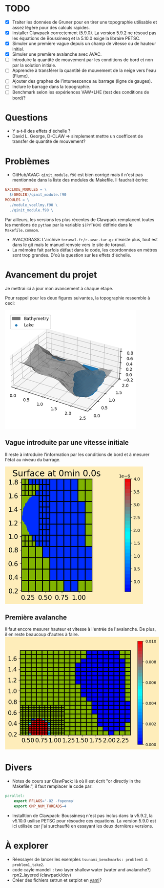 # TODO
- [x] Traiter les données de Gruner pour en tirer une topographie utilisable et assez légère pour des calculs rapides.
- [x] Installer Clawpack correctement (5.9.0). La version 5.9.2 ne résoud pas les équations de Boussinesq et la 5.10.0 exige la libraire PETSC.
- [x] Simuler une première vague depuis un champ de vitesse ou de hauteur initial.
- [x] Simuler une première avalanche avec AVAC.
- [ ] Introduire la quantité de mouvement par les conditions de bord et non par la solution initiale.
- [ ] Apprendre à transférer la quantité de mouvement de la neige vers l'eau (Flume).
- [ ] Ajouter des graphes de l’intumescence au barrage (ligne de gauges).
- [ ] Inclure le barrage dans la topographie.
- [ ] Benchmark selon les expériences VAW+LHE (test des conditions de bord)?

# Questions
- Y a-t-il des effets d'échelle ?
- David L. George, D-CLAW => simplement mettre un coefficent de transfer de quantité de mouvement?

# Problèmes
- GitHub/AVAC: `qinit_module.f90` est bien corrigé mais il n'est pas mentionnée dans la liste des modules du Makefile. Il faudrait écrire:
```Makefile
EXCLUDE_MODULES = \
  $(GEOLIB)/qinit_module.f90
MODULES = \
  ./module_voellmy.f90 \
  ./qinit_module.f90 \
```
Par ailleurs, les versions les plus récentes de Clawpack remplacent toutes les mentions de `python` par la variable `$(PYTHON)` définie dans le `Makefile.common`.
- AVAC/GRASS: L'archive `toraval.fr/r.avac.tar.gz` n'existe plus, tout est dans le git mais le manuel renvoie vers le site de toraval.
- La mémoire fait parfois défaut dans le code, les coordonnées en mètres sont trop grandes. D'où la question sur les effets d'échelle.

# Avancement du projet
Je mettrai ici à jour mon avancement à chaque étape.

Pour rappel pour les deux figures suivantes, la topographie ressemble à ceci:

<img src="AVAC/Topography_bckp.png">

## Vague introduite par une vitesse initiale
Il reste à introduire l'information par les conditions de bord et à mesurer l'état au niveau du barrage.

<img src="Tsunami/movie.gif"/>

## Première avalanche
Il faut encore mesurer hauteur et vitesse à l'entrée de l'avalanche.
De plus, il en reste beaucoup d'autres à faire.
<img src="AVAC/movie.gif"/>

# Divers
- Notes de cours sur ClawPack: là où il est écrit "or directly in the Makefile:", il faut remplacer le code par:
```Makefile
parallel:
	export FFLAGS='-O2 -fopenmp'
	export OMP_NUM_THREADS=4
```
- Installtion de Clawpack: Boussinesq n'est pas inclus dans la v5.9.2, la v5.10.0 usilise PETSC pour résoudre ces equations. La version 5.9.0 est ici utilisée car j'ai surchauffé en essayant les deux dernières versions.

# À explorer 
- Réessayer de lancer les exemples `tsunami_benchmarks: problem1 & problem1_take2`.
- code cayle mandeli : two layer shallow water (water and avalanche?) rpn2_layered (clawpack/dev)
- Créer des fichiers setrun et setplot en [yaml](https://python.land/data-processing/python-yaml)?